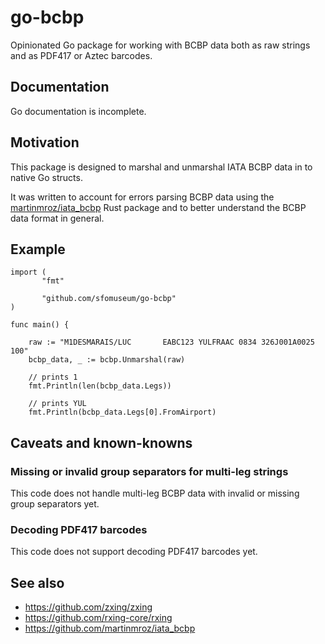 # go-bcbp

Opinionated Go package for working with BCBP data both as raw strings and as PDF417 or Aztec barcodes.

## Documentation

Go documentation is incomplete.

## Motivation

This package is designed to marshal and unmarshal IATA BCBP data in to native Go structs.

It was written to account for errors parsing BCBP data using the [martinmroz/iata_bcbp](https://github.com/martinmroz/iata_bcbp) Rust package and to better understand the BCBP data format in general.

## Example

```
import (
       "fmt"

       "github.com/sfomuseum/go-bcbp"
)

func main() {

	raw := "M1DESMARAIS/LUC       EABC123 YULFRAAC 0834 326J001A0025 100"
	bcbp_data, _ := bcbp.Unmarshal(raw)

	// prints 1
	fmt.Println(len(bcbp_data.Legs))

	// prints YUL
	fmt.Println(bcbp_data.Legs[0].FromAirport)
```		     		

## Caveats and known-knowns

### Missing or invalid group separators for multi-leg strings

This code does not handle multi-leg BCBP data with invalid or missing group separators yet.

### Decoding PDF417 barcodes

This code does not support decoding PDF417 barcodes yet.

## See also

* https://github.com/zxing/zxing
* https://github.com/rxing-core/rxing
* https://github.com/martinmroz/iata_bcbp